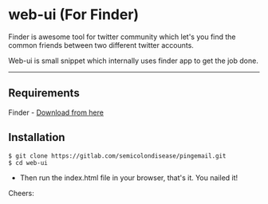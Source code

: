 # web-ui (For Finder)

Finder is awesome tool for twitter community which let's you find the common friends between two different twitter accounts. 

Web-ui is small snippet which internally uses finder app to get the job done.

---
## Requirements

Finder - [Download from here](https://github.com/Venky33/Finder.git)

## Installation

    $ git clone https://gitlab.com/semicolondisease/pingemail.git
    $ cd web-ui

 - Then run the index.html file in your browser, that's it. You nailed it!

 Cheers:
 